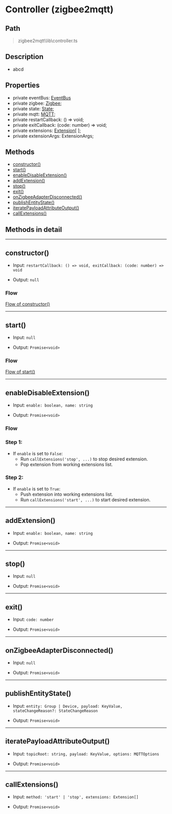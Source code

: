 # Controller (zigbee2mqtt)

## Path
> zigbee2mqtt\lib\controller.ts

## Description
- abcd

## Properties
- private eventBus: [EventBus]()
- private zigbee: [Zigbee]();
- private state: [State]();
- private mqtt: [MQTT]();
- private restartCallback: () => void;
- private exitCallback: (code: number) => void;
- private extensions: [Extension]()[ ];
- private extensionArgs: ExtensionArgs;


## Methods
- [constructor()]()
- [start()]()
- [enableDisableExtension()]()
- [addExtension()]()
- [stop()]()
- [exit()]()
- [onZigbeeAdapterDisconnected()]()
- [publishEntityState()]()
- [iteratePayloadAttributeOutput()]()
- [callExtensions()]()

## Methods in detail
---
## constructor()
- Input: `restartCallback: () => void, exitCallback: (code: number) => void`

- Output: `null`

### Flow

[Flow of constructor()](../sub_flow/4_declare_instance_controller_of_zigbee2mqtt.md)

---

## start()
- Input: `null`

- Output: `Promise<void>`

### Flow

[Flow of start()](../sub_flow/5_start_controller_of_zigbee2mqtt.md)

---

## enableDisableExtension()
- Input: `enable: boolean, name: string`

- Output: `Promise<void>`

### Flow

### Step 1: 
- If `enable` is set to `False`:
  - Run `callExtensions('stop', ...)` to stop desired extension.
  - Pop extension from working extensions list.

### Step 2:
- If `enable` is set to `True`:
  - Push extension into working extensions list.
  - Run `callExtensions('start', ...)` to start desired extension.

---

## addExtension()
- Input: `enable: boolean, name: string`

- Output: `Promise<void>`

---

## stop()
- Input: `null`

- Output: `Promise<void>`

---

## exit()
- Input: `code: number`

- Output: `Promise<void>`

---

## onZigbeeAdapterDisconnected()
- Input: `null`

- Output: `Promise<void>`

---

## publishEntityState()
- Input: `entity: Group | Device, payload: KeyValue, stateChangeReason?: StateChangeReason`

- Output: `Promise<void>`

---

## iteratePayloadAttributeOutput()
- Input: `topicRoot: string, payload: KeyValue, options: MQTTOptions`

- Output: `Promise<void>`

---

## callExtensions()
- Input: `method: 'start' | 'stop', extensions: Extension[]`

- Output: `Promise<void>`




